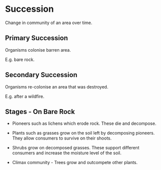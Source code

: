 # Succession

Change in community of an area over time.

## Primary Succession

Organisms colonise barren area.

E.g. bare rock.

## Secondary Succession

Organisms re-colonise an area that was destroyed.

E.g. after a wildfire.

## Stages - On Bare Rock

- Pioneers such as lichens which erode rock. These die and decompose.

- Plants such as grasses grow on the soil left by decomposing pioneers. They allow consumers to survive on their shoots.

- Shrubs grow on decomposed grasses. These support different consumers and increase the moisture level of the soil.

- Climax community - Trees grow and outcompete other plants.
